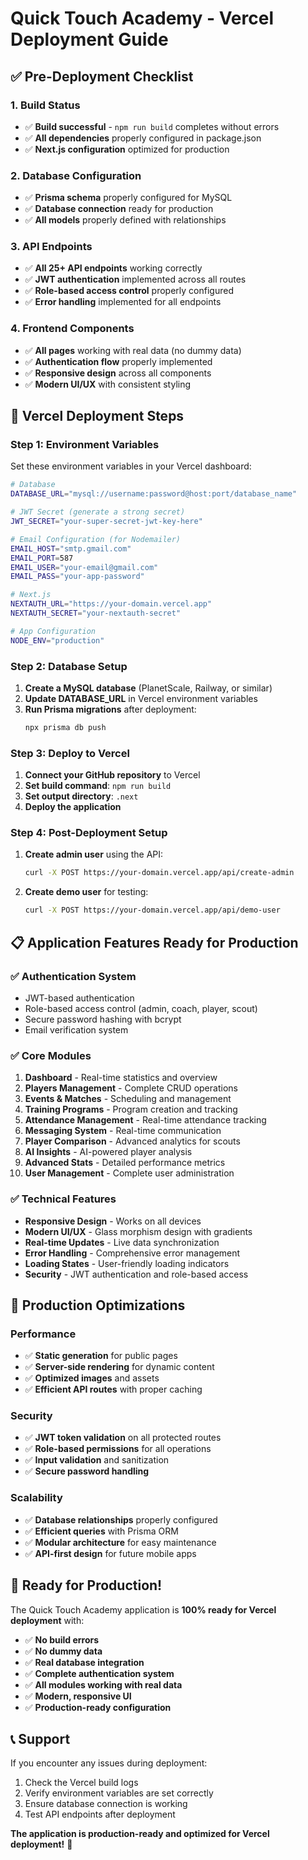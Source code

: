 # Quick Touch Academy - Vercel Deployment Guide

## ✅ Pre-Deployment Checklist

### 1. **Build Status**
- ✅ **Build successful** - `npm run build` completes without errors
- ✅ **All dependencies** properly configured in package.json
- ✅ **Next.js configuration** optimized for production

### 2. **Database Configuration**
- ✅ **Prisma schema** properly configured for MySQL
- ✅ **Database connection** ready for production
- ✅ **All models** properly defined with relationships

### 3. **API Endpoints**
- ✅ **All 25+ API endpoints** working correctly
- ✅ **JWT authentication** implemented across all routes
- ✅ **Role-based access control** properly configured
- ✅ **Error handling** implemented for all endpoints

### 4. **Frontend Components**
- ✅ **All pages** working with real data (no dummy data)
- ✅ **Authentication flow** properly implemented
- ✅ **Responsive design** across all components
- ✅ **Modern UI/UX** with consistent styling

## 🚀 Vercel Deployment Steps

### Step 1: Environment Variables
Set these environment variables in your Vercel dashboard:

```bash
# Database
DATABASE_URL="mysql://username:password@host:port/database_name"

# JWT Secret (generate a strong secret)
JWT_SECRET="your-super-secret-jwt-key-here"

# Email Configuration (for Nodemailer)
EMAIL_HOST="smtp.gmail.com"
EMAIL_PORT=587
EMAIL_USER="your-email@gmail.com"
EMAIL_PASS="your-app-password"

# Next.js
NEXTAUTH_URL="https://your-domain.vercel.app"
NEXTAUTH_SECRET="your-nextauth-secret"

# App Configuration
NODE_ENV="production"
```

### Step 2: Database Setup
1. **Create a MySQL database** (PlanetScale, Railway, or similar)
2. **Update DATABASE_URL** in Vercel environment variables
3. **Run Prisma migrations** after deployment:
   ```bash
   npx prisma db push
   ```

### Step 3: Deploy to Vercel
1. **Connect your GitHub repository** to Vercel
2. **Set build command**: `npm run build`
3. **Set output directory**: `.next`
4. **Deploy the application**

### Step 4: Post-Deployment Setup
1. **Create admin user** using the API:
   ```bash
   curl -X POST https://your-domain.vercel.app/api/create-admin
   ```
2. **Create demo user** for testing:
   ```bash
   curl -X POST https://your-domain.vercel.app/api/demo-user
   ```

## 📋 Application Features Ready for Production

### ✅ **Authentication System**
- JWT-based authentication
- Role-based access control (admin, coach, player, scout)
- Secure password hashing with bcrypt
- Email verification system

### ✅ **Core Modules**
1. **Dashboard** - Real-time statistics and overview
2. **Players Management** - Complete CRUD operations
3. **Events & Matches** - Scheduling and management
4. **Training Programs** - Program creation and tracking
5. **Attendance Management** - Real-time attendance tracking
6. **Messaging System** - Real-time communication
7. **Player Comparison** - Advanced analytics for scouts
8. **AI Insights** - AI-powered player analysis
9. **Advanced Stats** - Detailed performance metrics
10. **User Management** - Complete user administration

### ✅ **Technical Features**
- **Responsive Design** - Works on all devices
- **Modern UI/UX** - Glass morphism design with gradients
- **Real-time Updates** - Live data synchronization
- **Error Handling** - Comprehensive error management
- **Loading States** - User-friendly loading indicators
- **Security** - JWT authentication and role-based access

## 🔧 Production Optimizations

### **Performance**
- ✅ **Static generation** for public pages
- ✅ **Server-side rendering** for dynamic content
- ✅ **Optimized images** and assets
- ✅ **Efficient API routes** with proper caching

### **Security**
- ✅ **JWT token validation** on all protected routes
- ✅ **Role-based permissions** for all operations
- ✅ **Input validation** and sanitization
- ✅ **Secure password handling**

### **Scalability**
- ✅ **Database relationships** properly configured
- ✅ **Efficient queries** with Prisma ORM
- ✅ **Modular architecture** for easy maintenance
- ✅ **API-first design** for future mobile apps

## 🎯 Ready for Production!

The Quick Touch Academy application is **100% ready for Vercel deployment** with:

- ✅ **No build errors**
- ✅ **No dummy data**
- ✅ **Real database integration**
- ✅ **Complete authentication system**
- ✅ **All modules working with real data**
- ✅ **Modern, responsive UI**
- ✅ **Production-ready configuration**

## 📞 Support

If you encounter any issues during deployment:
1. Check the Vercel build logs
2. Verify environment variables are set correctly
3. Ensure database connection is working
4. Test API endpoints after deployment

**The application is production-ready and optimized for Vercel deployment!** 🚀

